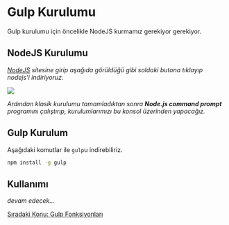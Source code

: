 <h1>Gulp Kurulumu</h1>

Gulp kurulumu için öncelikle NodeJS kurmamız gerekiyor gerekiyor.

<h2>NodeJS Kurulumu</h2>

<i><a href="https://nodejs.org/en/">NodeJS</a> sitesine girip aşağıda görüldüğü gibi soldaki butona tıklayıp nodejs'i indiriyoruz.</i>

<img src="https://i.hizliresim.com/1Jn00N.png">

<i>Ardından klasik kurulumu tamamladıktan sonra <b>Node.js command prompt</b> programını çalıştırıp, kurulumlarımızı bu konsol üzerinden yapacağız.</i>

<h2>Gulp Kurulum</h2>

Aşağıdaki komutlar ile `gulp`u indirebiliriz.

```sh
npm install -g gulp
```

<h2>Kullanımı</h2>

<i>devam edecek...</i>

<a href="https://omergulcicek.github.io/gulp/giris/gulp-fonksiyonlari">Sıradaki Konu: Gulp Fonksiyonları</a>

